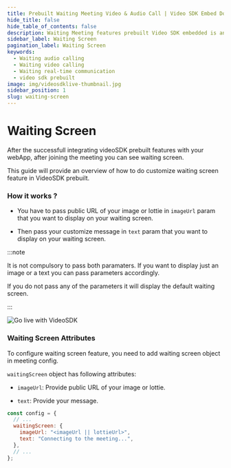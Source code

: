 ```yaml
---
title: Prebuilt Waiting Meeting Video & Audio Call | Video SDK Embed Docs
hide_title: false
hide_table_of_contents: false
description: Waiting Meeting features prebuilt Video SDK embedded is an easy-to-use video calling API. Video SDK Prebuilt makes it easy for developers to add video calls 10 in minutes to any website or app.
sidebar_label: Waiting Screen
pagination_label: Waiting Screen
keywords:
  - Waiting audio calling
  - Waiting video calling
  - Waiting real-time communication
  - video sdk prebuilt
image: img/videosdklive-thumbnail.jpg
sidebar_position: 1
slug: waiting-screen
---
```


# Waiting Screen

After the successfull integrating videoSDK prebuilt features with your webApp, after joining the meeting you can see waiting screen.

This guide will provide an overview of how to do customize waiting screen feature in VideoSDK prebuilt.

### How it works ?

- You have to pass public URL of your image or lottie in `imageUrl` param that you want to display on your waiting screen.

- Then pass your customize message in `text` param that you want to display on your waiting screen.

:::note

It is not compulsory to pass both paramaters. If you want to display just an image or a text you can pass parameters accordingly.

If you do not pass any of the parameters it will display the default waiting screen.

:::

![Go live with VideoSDK](/img/prebuilt/waiting-screen.png)

### Waiting Screen Attributes

To configure waiting screen feature, you need to add waiting screen object in meeting config.

`waitingScreen` object has following attributes:

- `imageUrl`: Provide public URL of your image or lottie.

- `text`: Provide your message.

```js title="index.html"
const config = {
  // ...
  waitingScreen: {
    imageUrl: "<imageUrl || lottieUrl>",
    text: "Connecting to the meeting...",
  },
  // ...
};
```
